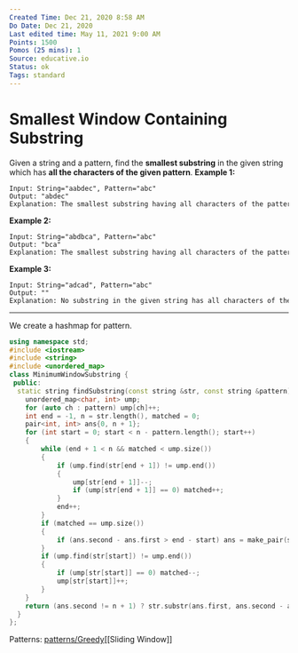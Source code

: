 ```yaml
---
Created Time: Dec 21, 2020 8:58 AM
Do Date: Dec 21, 2020
Last edited time: May 11, 2021 9:00 AM
Points: 1500
Pomos (25 mins): 1
Source: educative.io
Status: ok
Tags: standard
---
```


# Smallest Window Containing Substring

Given a string and a pattern, find the **smallest substring** in the given string which has **all the characters of the given pattern**.
**Example 1:**
```
Input: String="aabdec", Pattern="abc"
Output: "abdec"
Explanation: The smallest substring having all characters of the pattern is "abdec"
```
**Example 2:**
```
Input: String="abdbca", Pattern="abc"
Output: "bca"
Explanation: The smallest substring having all characters of the pattern is "bca".
```
**Example 3:**
```
Input: String="adcad", Pattern="abc"
Output: ""
Explanation: No substring in the given string has all characters of the pattern.
```
---
We create a hashmap for pattern.
```cpp
using namespace std;
#include <iostream>
#include <string>
#include <unordered_map>
class MinimumWindowSubstring {
 public:
  static string findSubstring(const string &str, const string &pattern) {
    unordered_map<char, int> ump;
    for (auto ch : pattern) ump[ch]++;
    int end = -1, n = str.length(), matched = 0;
    pair<int, int> ans{0, n + 1};
    for (int start = 0; start < n - pattern.length(); start++)
    {
        while (end + 1 < n && matched < ump.size())
        {
            if (ump.find(str[end + 1]) != ump.end())
            {
                ump[str[end + 1]]--;
                if (ump[str[end + 1]] == 0) matched++;
            }
            end++;
        }
        if (matched == ump.size())
        {
            if (ans.second - ans.first > end - start) ans = make_pair(start, end);
        }
        if (ump.find(str[start]) != ump.end())
        {
            if (ump[str[start]] == 0) matched--;
            ump[str[start]]++;
        }
    }
    return (ans.second != n + 1) ? str.substr(ans.first, ans.second - ans.first + 1) : "";
  }
};
```
Patterns: [patterns/Greedy](patterns/Greedy.md)[[Sliding Window]]